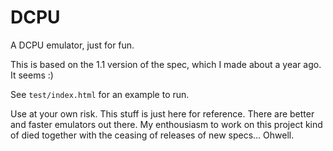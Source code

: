 DCPU
====

A DCPU emulator, just for fun.

This is based on the 1.1 version of the spec, which I made about a year ago. It seems :)

See `test/index.html` for an example to run.

Use at your own risk. This stuff is just here for reference. There are better and faster emulators out there. My enthousiasm to work on this project kind of died together with the ceasing of releases of new specs... Ohwell.

